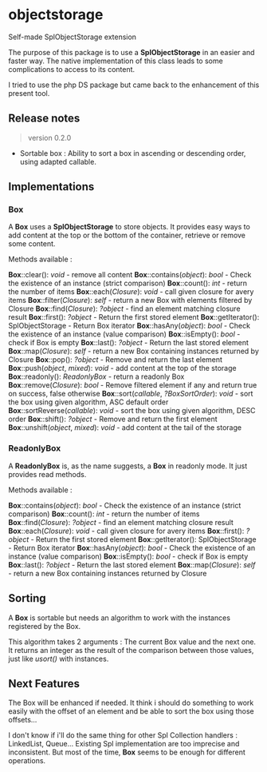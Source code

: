 # objectstorage

Self-made SplObjectStorage extension

The purpose of this package is to use a **SplObjectStorage** in an easier and faster way.
The native implementation of this class leads to some complications to access to its content.

I tried to use the php DS package but came back to the enhancement of this present tool.

## Release notes

> version 0.2.0

- Sortable box : Ability to sort a box in ascending or descending order, using adapted callable.

## Implementations

### Box

A **Box** uses a **SplObjectStorage** to store objects.
It provides easy ways to add content at the top or the bottom of the container, retrieve or remove some content.

Methods available :

**Box**::clear(): *void*                            - remove all content
**Box**::contains(*object*): *bool*                 - Check the existence of an instance (strict comparison)
**Box**::count(): *int*                             - return the number of items
**Box**::each(*Closure*): *void*                    - call given closure for avery items
**Box**::filter(*Closure*): *self*                  - return a new Box with elements filtered by Closure
**Box**::find(*Closure*): *?object*                 - find an element matching closure result
**Box**::first(): *?object*                         - Return the first stored element
**Box**::getIterator(): SplObjectStorage            - Return Box iterator
**Box**::hasAny(*object*): *bool*                   - Check the existence of an instance (value comparison)
**Box**::isEmpty(): *bool*                          - check if Box is empty
**Box**::last(): *?object*                          - Return the last stored element
**Box**::map(*Closure*): *self*                     - return a new Box containing instances returned by Closure
**Box**::pop(): *?object*                           - Remove and return the last element
**Box**::push(*object*, *mixed*): *void*            - add content at the top of the storage
**Box**::readonly(): *ReadonlyBox*                  - return a readonly Box
**Box**::remove(*Closure*): *bool*                  - Remove filtered element if any and return true on success, false otherwise
**Box**::sort(*callable*, *?BoxSortOrder*): *void*  - sort the box using given algorithm, ASC default order
**Box**::sortReverse(*callable*): *void*            - sort the box using given algorithm, DESC order
**Box**::shift(): *?object*                         - Remove and return the first element
**Box**::unshift(*object*, *mixed*): *void*         - add content at the tail of the storage

### ReadonlyBox

A **ReadonlyBox** is, as the name suggests, a **Box** in readonly mode. It just provides read methods.

Methods available :

**Box**::contains(*object*): *bool*         - Check the existence of an instance (strict comparison)
**Box**::count(): *int*                     - return the number of items
**Box**::find(*Closure*): *?object*         - find an element matching closure result
**Box**::each(*Closure*): *void*            - call given closure for avery items
**Box**::first(): *?object*                 - Return the first stored element
**Box**::getIterator(): SplObjectStorage    - Return Box iterator
**Box**::hasAny(*object*): *bool*           - Check the existence of an instance (value comparison)
**Box**::isEmpty(): *bool*                  - check if Box is empty
**Box**::last(): *?object*                  - Return the last stored element
**Box**::map(*Closure*): *self*             - return a new Box containing instances returned by Closure

## Sorting

A **Box** is sortable but needs an algorithm to work with the instances registered by the Box.

This algorithm takes 2 arguments : The current Box value and the next one.
It returns an integer as the result of the comparison between those values, just like *usort()* with instances.

## Next Features

The Box will be enhanced if needed.
It think i should do something to work easily with the offset of an element and be able to sort the box using those offsets...

I don't know if i'll do the same thing for other Spl Collection handlers : LinkedList, Queue...
Existing Spl implementation are too imprecise and inconsistent. But most of the time, **Box** seems to be enough for different operations.


